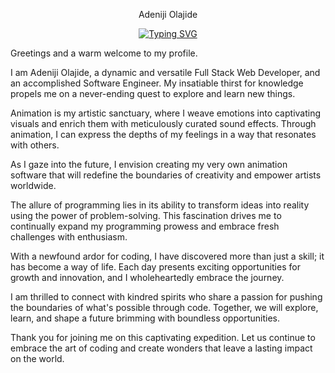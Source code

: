 <p align="center"> Adeniji Olajide </p>
<p align="center">
<a href="https://github.com/GoldenThrust/GoldenThrust"><img src="https://readme-typing-svg.demolab.com?font=Fira+Code&size=16&pause=1000&color=D227F7&background=FF494900&center=true&width=435&lines=Greetings+and+a+warm+welcome+to+my+profile.;I+am+Adeniji+Olajide;a+dynamic+and+versatile+Full+Stack+Web+Developer;and+a+Software+Enginee;My+insatiable+thirst+for+knowledge;propels+me+on+a+never-ending+quest+to+explore+and+learn+new+things;Jived+fox+nymph+grabs+quick+waltz" alt="Typing SVG" /></a>
</p>

Greetings and a warm welcome to my profile.

I am Adeniji Olajide, a dynamic and versatile Full Stack Web Developer, and an accomplished Software Engineer. My insatiable thirst for knowledge propels me on a never-ending quest to explore and learn new things.

Animation is my artistic sanctuary, where I weave emotions into captivating visuals and enrich them with meticulously curated sound effects. Through animation, I can express the depths of my feelings in a way that resonates with others.

As I gaze into the future, I envision creating my very own animation software that will redefine the boundaries of creativity and empower artists worldwide.

The allure of programming lies in its ability to transform ideas into reality using the power of problem-solving. This fascination drives me to continually expand my programming prowess and embrace fresh challenges with enthusiasm.

With a newfound ardor for coding, I have discovered more than just a skill; it has become a way of life. Each day presents exciting opportunities for growth and innovation, and I wholeheartedly embrace the journey.

I am thrilled to connect with kindred spirits who share a passion for pushing the boundaries of what's possible through code. Together, we will explore, learn, and shape a future brimming with boundless opportunities.

Thank you for joining me on this captivating expedition. Let us continue to embrace the art of coding and create wonders that leave a lasting impact on the world.

